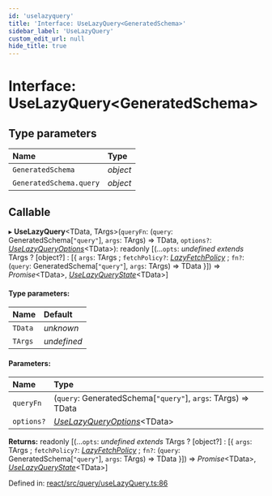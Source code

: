 ```yaml
---
id: 'uselazyquery'
title: 'Interface: UseLazyQuery<GeneratedSchema>'
sidebar_label: 'UseLazyQuery'
custom_edit_url: null
hide_title: true
---
```


# Interface: UseLazyQuery<GeneratedSchema\>

## Type parameters

| Name                    | Type     |
| :---------------------- | :------- |
| `GeneratedSchema`       | _object_ |
| `GeneratedSchema.query` | _object_ |

## Callable

▸ **UseLazyQuery**<TData, TArgs\>(`queryFn`: (`query`: GeneratedSchema[``"query"``], `args`: TArgs) => TData, `options?`: [_UseLazyQueryOptions_](uselazyqueryoptions.md)<TData\>): readonly [(...`opts`: _undefined_ _extends_ TArgs ? [object?] : [{ `args`: TArgs ; `fetchPolicy?`: [_LazyFetchPolicy_](../modules.md#lazyfetchpolicy) ; `fn?`: (`query`: GeneratedSchema[``"query"``], `args`: TArgs) => TData }]) => _Promise_<TData\>, [_UseLazyQueryState_](uselazyquerystate.md)<TData\>]

#### Type parameters:

| Name    | Default     |
| :------ | :---------- |
| `TData` | _unknown_   |
| `TArgs` | _undefined_ |

#### Parameters:

| Name       | Type                                                            |
| :--------- | :-------------------------------------------------------------- |
| `queryFn`  | (`query`: GeneratedSchema[``"query"``], `args`: TArgs) => TData |
| `options?` | [_UseLazyQueryOptions_](uselazyqueryoptions.md)<TData\>         |

**Returns:** readonly [(...`opts`: _undefined_ _extends_ TArgs ? [object?] : [{ `args`: TArgs ; `fetchPolicy?`: [_LazyFetchPolicy_](../modules.md#lazyfetchpolicy) ; `fn?`: (`query`: GeneratedSchema[``"query"``], `args`: TArgs) => TData }]) => _Promise_<TData\>, [_UseLazyQueryState_](uselazyquerystate.md)<TData\>]

Defined in: [react/src/query/useLazyQuery.ts:86](https://github.com/gqless/gqless/blob/master/packages/react/src/query/useLazyQuery.ts#L86)
